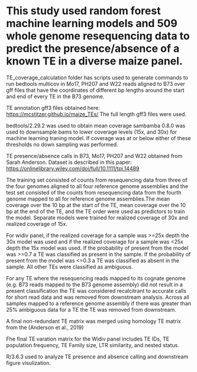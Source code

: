 # This study used random forest machine learning models and 509 whole genome resequencing data to predict the presence/absence of a known TE in a diverse maize panel. 

TE_coverage_calculation folder has scripts used to generate commands to run bedtools multicov in Mo17, PH207 and W22 reads aligned to B73 over gff files that have the coordinates of different bp lengths around the start and end of every TE in the B73 genome. 

TE annotation gff3 files obtained here: https://mcstitzer.github.io/maize_TEs/ The full length gff3 files were used. 

bedtools/2.29.2 was used to obtain mean coverage
sambamba 0.8.0 was used to downsample bams to lower coverage levels (15x, and 30x) for machine learning traning model. If coverage was at or below either of these thresholds no down sampling was performed. 

TE presence/absence calls in B73, Mo17, PH207 and W22 obtained from Sarah Anderson. Dataset is described in this paper: https://onlinelibrary.wiley.com/doi/full/10.1111/tpj.14489

The training set consisted of counts from resequencing data from three of the four genomes aligned to all four reference genome assemblies and the test set consisted of the counts from resequencing data from the fourth genome mapped to all for reference genome assemblies.The mean coverage over the 10 bp at the start of the TE, mean coverage over the 10 bp at the end of the TE, and the TE order were used as predictors to train the model. Separate models were trained for realized coverage of 30x and realized coverage of 15x. 

For widiv panel, if the realized coverage for a sample was >=25x depth the 30x model was used and if the realized coverage for a sample was <25x depth the 15x model was used. If the probability of present from the model was >=0.7 a TE was classified as present in the sample. If the probability of present from the model was <=0.3 a TE was classified as absent in the sample. All other TEs were classified as ambiguous. 

For any TE where the resequencing reads mapped to its cognate genome (e.g. B73 reads mapped to the B73 genome assembly) did not result in a present classification the TE was considered recalcitrant to accurate calls for short read data and was removed from downstream analysis. Across all samples mapped to a reference genome assembly if there was greater than 25% ambiguous data for a TE the TE was removed from downstream.

A final non-redundant TE matrix was merged using homology TE matrix from the (Anderson et al., 2019)

Fhe final TE varation matrix for the Widiv panel includes TE IDs, TE population frequency, TE Family size, LTR similarity, and nested status. 

R/3.6.3 used to analyze TE presence and absence calling and downstream figure visulization. 




